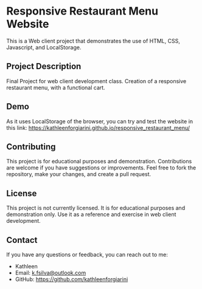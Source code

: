 # Responsive Restaurant Menu Website
This is a Web client project that demonstrates the use of HTML, CSS, Javascript, and LocalStorage.

## Project Description
Final Project for web client development class. Creation of a responsive restaurant menu, with a functional cart.

## Demo
As it uses LocalStorage of the browser, you can try and test the website in this link: https://kathleenforgiarini.github.io/responsive_restaurant_menu/

## Contributing
This project is for educational purposes and demonstration. Contributions are welcome if you have suggestions or improvements. Feel free to fork the repository, make your changes, and create a pull request.

## License
This project is not currently licensed. It is for educational purposes and demonstration only. Use it as a reference and exercise in web client development.

## Contact
If you have any questions or feedback, you can reach out to me:
- Kathleen
- Email: k.fsilva@outlook.com
- GitHub: https://github.com/kathleenforgiarini
